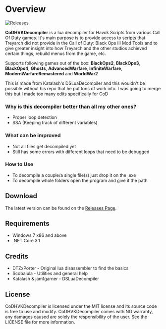 # Overview
[![Releases](https://img.shields.io/github/downloads/JariKCoding/CoDHVKDecompiler/total.svg)](https://github.com/JariKCoding/CoDHVKDecompiler/)

**CoDHVKDecompiler** is a lua decompiler for Havok Scripts from various Call Of Duty games. It's main purpose is to provide access to scripts that Treyarch did not provide in the Call of Duty: Black Ops III Mod Tools and to give greater insight into how Treyarch and the other studios achieved certain things, rebuild menus from the game, etc.

Supports following games out of the box: **BlackOps2**, **BlackOps3**, **BlackOps4**, **Ghosts**, **AdvancedWarfare**, **InfiniteWarfare**, **ModernWarfareRemastered** and **WorldWar2**

This is made from Katalash's DSLuaDecompiler and this wouldn't be possible without his repo that he put tons of work into. I was going to merge this but I made too many edits specifically for CoD

### Why is this decompiler better than all my other ones?

- Proper loop detection
- SSA (Keeping track of different variables)

### What can be improved

- Not all files get decompiled yet
- Still has some errors with different loops that need to be debugged

### How to Use 

- To decompile a couple/a single file(s) just drop it on the .exe
- To decompile whole folders open the program and give it the path

## Download

The latest version can be found on the [Releases Page](https://github.com/JariKCoding/CoDHVKDecompiler/releases).

## Requirements

* Windows 7 x86 and above
* .NET Core 3.1

## Credits

- DTZxPorter - Original lua disassembler to find the basics
- Scobalula - Utilities and general help
- Katalash & jam1garner - DSLuaDecompiler

## License 

CoDHVKDecompiler is licensed under the MIT license and its source code is free to use and modify. CoDHVKDecompiler comes with NO warranty, any damages caused are solely the responsibility of the user. See the LICENSE file for more information.